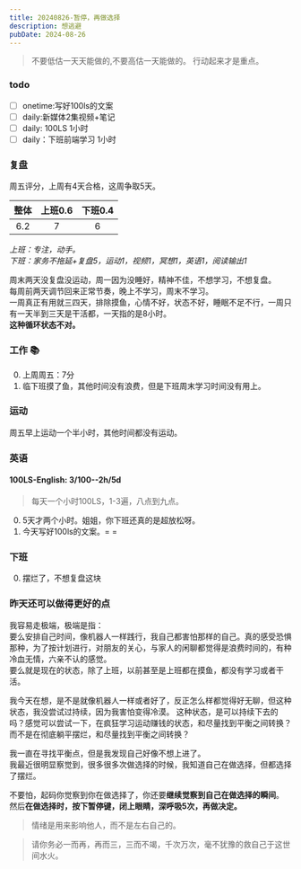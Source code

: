 ```yaml
---
title: 20240826-暂停，再做选择
description: 想逃避
pubDate: 2024-08-26
---
```



>  不要低估一天天能做的,不要高估一天能做的。 行动起来才是重点。

### todo

- [ ] onetime:写好100ls的文案
- [ ] daily:新媒体2集视频+笔记
- [ ] daily: 100LS 1小时
- [ ] daily：下班前端学习 1小时

### 复盘

周五评分，上周有4天合格，这周争取5天。

| 整体   | 上班0.6   | 下班0.4  |
| :---:  |:----:    | :---:    |
| 6.2    | 7        | 6        |

*上班：专注，动手。*  
*下班：家务不拖延+复盘5，运动1，视频1，冥想1，英语1，阅读输出1*  

周末两天没复盘没运动，周一因为没睡好，精神不佳，不想学习，不想复盘。   
每周前两天调节回来正常节奏，晚上不学习，周末不学习。  
一周真正有用就三四天，排除摸鱼，心情不好，状态不好，睡眠不足不行，一周只有一天半到三天是干活都，一天指的是8小时。  
**这种循环状态不对。**


### 工作 📚

0. 上周周五：7分
1. 临下班摸了鱼，其他时间没有浪费，但是下班周末学习时间没有用上。


### 运动

周五早上运动一个半小时，其他时间都没有运动。


### 英语

####  100LS-English: 3/100--2h/5d

> 每天一个小时100LS，1-3遍，八点到九点。

0. 5天才两个小时。姐姐，你下班还真的是超放松呀。
2. 今天写好100ls的文案。= =


### 下班

0. 摆烂了，不想复盘这块


### 昨天还可以做得更好的点

我容易走极端，极端是指：   
要么安排自己时间，像机器人一样践行，我自己都害怕那样的自己。真的感受恐惧那种，为了按计划进行，对朋友的关心，与家人的闲聊都觉得是浪费时间的，有种冷血无情，六亲不认的感觉。  
要么就是现在的状态，除了上班，以前甚至是上班都在摸鱼，都没有学习或者干活。

我今天在想，是不是就像机器人一样或者好了，反正怎么样都觉得好无聊，但这种状态，我没尝试过持续，因为我害怕变得冷漠。
这种状态，是可以持续下去的吗？感觉可以尝试一下，在疯狂学习运动赚钱的状态，和尽量找到平衡之间转换？而不是在彻底躺平摆烂，和尽量找到平衡之间转换？

我一直在寻找平衡点，但是我发现自己好像不想上进了。  
我最近很明显察觉到，很多很多次做选择的时候，我知道自己在做选择，但都选择了摆烂。  

不要怕，起码你觉察到你在做选择了，你还要**继续觉察到自己在做选择的瞬间**。  
然后**在做选择时，按下暂停键，闭上眼睛，深呼吸5次，再做决定。**


> 情绪是用来影响他人，而不是左右自己的。

> 请你务必一而再，再而三，三而不竭，千次万次，毫不犹豫的救自己于这世间水火。










